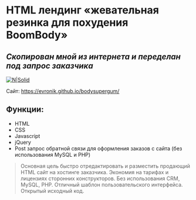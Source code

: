 # HTML лендинг «жевательная резинка для похудения BoomBody»
## _Скопирован мной из интернета и переделан под запрос заказчика_  

[![N|Solid](https://evronik.github.io/bodysupergum/bodysupergum.jpg)](https://evronik.github.io/bodysupergum/)

Сайт: https://evronik.github.io/bodysupergum/

## Функции:

- HTML
- CSS
- Javascript
- jQuery
- Post запрос обратной связи для оформления заказов с сайта (без использования MySQL и PHP)

> Основная цель быстро отредактировать и разместить продающий HTML сайт на хостинге заказчика.
> Экономия на тарифах и лицензиях сторонних конструкторов.
> Без использования CRM, MySQL, PHP.
> Отличный шаблон пользовательского интерфейса.
> Открытый исходный код.

